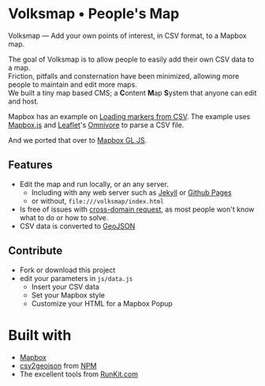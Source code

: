 # Volksmap • People's Map

Volksmap — Add your own points of interest, in CSV format, to a Mapbox map.

The goal of Volksmap is to allow people to easily add their own CSV data to a map.  
Friction, pitfalls and consternation have been minimized, allowing more people to maintain and edit more maps.  
We built a tiny map based CMS; a **C**ontent **M**ap **S**ystem that anyone can edit and host.

Mapbox has an example on [Loading markers from CSV](https://www.mapbox.com/mapbox.js/example/v1.0.0/markers-from-csv/).  The example uses [Mapbox.js](https://www.mapbox.com/mapbox.js/) and [Leaflet](http://leafletjs.com/)'s [Omnivore](https://github.com/mapbox/leaflet-omnivore) to parse a CSV file.

And we ported that over to [Mapbox GL JS](https://www.mapbox.com/mapbox-gl-js/api).

## Features

* Edit the map and run locally, or an any server.
  * Including with any web server such as [Jekyll](http://jekyllrb.com) or [Github Pages](https://pages.github.com)
  * or without, `file:///volksmap/index.html`
* Is free of issues with [cross-domain request](https://github.com/mapbox/leaflet-omnivore#faq), as most people won't know what to do or how to solve.
* CSV data is converted to [GeoJSON](https://tools.ietf.org/html/rfc7946)

## Contribute

* Fork or download this project
* edit your parameters in `js/data.js`
  * Insert your CSV data
  * Set your Mapbox style
  * Customize your HTML for a Mapbox Popup

# Built with

* [Mapbox](http://mapbox.com)
* [csv2geojson](https://www.npmjs.com/package/csv2geojson) from [NPM](https://www.npmjs.com)
* The excellent tools from [RunKit.com](https://runkit.com/5905f3fc301f4d00129331a6/5906060aad0c6400123b0ad4)

